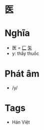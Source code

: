 # 医

# Nghĩa
* 医 = [匚](匚.md) [矢](矢.md)
* y: thầy thuốc

# Phát âm
* /y/

# Tags
* Hán Việt

<script>window.HANZI_FIELD='医';</script>

